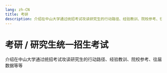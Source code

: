 ```yaml
---
lang: zh-CN
title: 考研
description: 介绍在中山大学通过统招考试攻读研究生的行动路径、经验教训、院校参考、往届数据等等
---
```


# 考研 / 研究生统一招生考试

介绍在中山大学通过统招考试攻读研究生的行动路径、经验教训、院校参考、往届数据等等